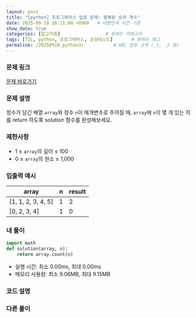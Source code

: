```yaml
---
layout: post
title: "[python] 프로그래머스 입문 문제: 중복된 숫자 개수"
date: 2025-09-18 16:11:00 +0900   # 대한민국 시간 기준
show_date: true 
categories: [알고리즘]                 # 원하는 카테고리
tags: [TIL, python, 프로그래머스, 코딩테스트]       # 원하는 태그
permalink: /20250918_python3/           # URL 번호 규칙 (_1, _2 등)
---
```


### 문제 링크

[문제 바로가기](https://school.programmers.co.kr/learn/courses/30/lessons/120848)

### 문제 설명

정수가 담긴 배열 `array`와 정수 `n`이 매개변수로 주어질 때, `array`에 `n`이 몇 개 있는 지를 return 하도록 solution 함수를 완성해보세요.


### 제한사항

- 1 ≤ `array`의 길이 ≤ 100
- 0 ≤ `array`의 원소 ≤ 1,000



### 입출력 예시

| array | n | result |
| --- | --- |  --- | 
| [1, 1, 2, 3, 4, 5] | 1 | 2 | 
| [0, 2, 3, 4] | 1 | 0 | 


### 내 풀이

```python
import math
def solution(array, n):
    return array.count(n)
```

- 실행 시간: 최소 0.00ms, 최대 0.00ms
- 메모리 사용량: 최소 9.06MB, 최대 9.15MB



### 코드 설명




### 다른 풀이